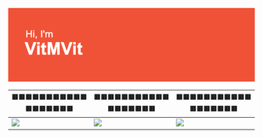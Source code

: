 <img src="https://github.com/vitmvit/vitmvit/blob/main/download_.png" alt="img">


| 🟥🟥🟥🟥🟥🟥🟥🟥🟥🟥🟥🟥🟥🟥🟥🟥🟥🟥 | 🟥🟥🟥🟥🟥🟥🟥🟥🟥🟥🟥🟥🟥🟥🟥🟥🟥🟥 | 🟥🟥🟥🟥🟥🟥🟥🟥🟥🟥🟥🟥🟥🟥🟥🟥🟥🟥 |
| ------------- | ------------- | ------------- |
| ![](https://github-profile-summary-cards.vercel.app/api/cards/repos-per-language?username=vitmvit&theme=swift)  | ![](https://github-profile-summary-cards.vercel.app/api/cards/stats?username=vitmvit&theme=swift)  |![](https://github-profile-summary-cards.vercel.app/api/cards/productive-time?username=vitmvit&theme=swift)|





